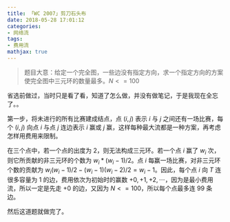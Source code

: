 ```yaml
---
title: 「WC 2007」剪刀石头布
date: 2018-05-28 17:01:12
categories:
- 网络流
tags:
- 费用流
mathjax: true
---
```



> 题目大意：给定一个完全图，一些边没有指定方向，求一个指定方向的方案使完全图中三元环的数量最多。$N<=100$

省选前做过，当时只是看了看，知道了怎么做，并没有做笔记，于是我现在全忘了。。

第一步，将未进行的所有比赛建成结点，点 $(i,j)$ 表示 $i$ 与 $j$ 之间还有一场比赛，每个 $(i,j)$ 向点 $i$ 与点 $j$ 连边表示 $i$ 赢或 $j$ 赢，这样每种最大流都是一种方案，再考虑怎样用费用来限制。

在三个点中，若一个点的出度为 $2$，则无法构成三元环。若一个点 $i$ 赢了 $w_i$ 次，则它所贡献的非三元环的个数为 $w_i*(w_i-1)/2$。点 $i$ 每赢一场比赛，对非三元环个数的贡献为 $w_i(w_i-1)/2-(w_i-1)(w_i-2)/2=w_i-1$。因此，每个点 $i$ 向 $T$ 连很多容量为 $1$ 的边，费用依次为初始时的赢数 $+0,+1,+2,\cdots$，因为是最小费用流，所以一定是先走 $+0$ 的边，又因为 $N<=100$，所以每个点最多连 $99$ 条边。

然后这道题就做完了。
